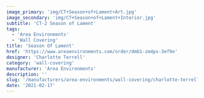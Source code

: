 ```yaml
---
image_primary: 'img/CT+Season+of+Lament+Art.jpg'
image_secondary: 'img/CT+Season+of+Lament+Interior.jpg'
subtitle: 'CT-2 Season of Lament'
tags:
  - 'Area Environments'
  - 'Wall Covering'
title: 'Season Of Lament'
href: 'https://www.areaenvironments.com/order/dmb1-zm4px-3ef9e'
designer: 'Charlotte Terrell'
category: 'wall-covering'
manufacturer: 'Area Environments'
description: ''
slug: '/manufacturers/area-environments/wall-covering/charlotte-terrell-season-of-lament'
date: '2021-02-17'
---
```

